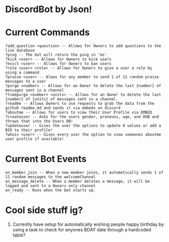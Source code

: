 # DiscordBot by Json!
# Current Commands
```
?add_question <question> -- Allows for Owners to add questions to the live database
?ping -- The bot will return the ping in 'ms'
?kick <user> -- Allows for Owners to kick users
?evict <user> -- Allows for Owners to ban users
?role <user> <role> -- Allows for Owners to give a user a role by using a command
?praise <user> -- Alows for any member to send 1 of 11 random praise messages to a user
?purge <number> -- Allows for an Owner to delete the last {number} of messages sent in a channel
?timepurge <number> <units> -- Allows for an Owner to delete the last {number} of {units} of messages sent in a channel.
?readme -- Allows Owners to use requests to grab the data from the github readme.md and sends it via embeds on discord
?aboutme -- Allows for users to view their User Profile via EMBED
?createuser -- Asks for the users gender, pronouns, age, and DOB and throws that into the Users DB!
?updateuser -- Gives the user the options to update 4 values or add a BIO to their profile!
?whois <user> -- Gives every user the option to view someones aboutme user profile if available!
```
# Current Bot Events
```
on_member_join -- When a new member joins, it automatically sends 1 of 11 random messages to the welcomeChannel
on_message_delete -- When a member deletes a message, it will be logged and sent to a Owners only channel
on_ready -- Runs when the bot starts up.
```
# Cool side stuff ig?

1. Currently have setup for automatically wishing people happy birthday by using a task to check for anyones BDAY date through a hardcoded table?
